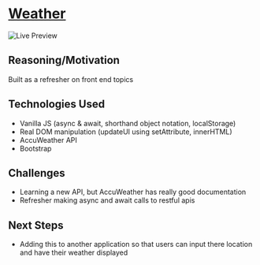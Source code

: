 # [Weather](https://garrettyoung510.github.io/async-weather/)

![Live Preview](https://media.giphy.com/media/YNCoMYIOi0aIgTMEFN/giphy.gif)

## Reasoning/Motivation

Built as a refresher on front end topics

## Technologies Used
* Vanilla JS (async & await, shorthand object notation, localStorage)
* Real DOM manipulation (updateUI using setAttribute, innerHTML)
* AccuWeather API 
* Bootstrap 

## Challenges

* Learning a new API, but AccuWeather has really good documentation
* Refresher making async and await calls to restful apis

## Next Steps

* Adding this to another application so that users can input there location and have their weather displayed
